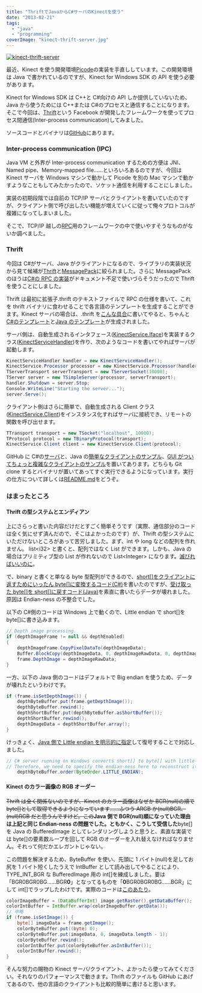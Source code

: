 ```yaml
---
title: "ThriftでJavaからC#サーバのKinectを使う"
date: "2013-02-21"
tags:
  - "java"
  - "programming"
coverImage: "kinect-thrift-server.jpg"
---
```


[![kinect-thrift-server](/images/kinect-thrift-server-300x225.jpg "C#サーバとJavaクライアントがThriftで通信")](https://junkato.jp/ja/blog/wp-content/uploads/2013/02/kinect-thrift-server.jpg)

最近、Kinect を使う開発環境[Picode](http://junkato.jp/ja/picode/)の実装を手直ししています。この開発環境は Java で書かれているのですが、Kinect for Windows SDK の API を使う必要があります。

Kinect for Windows SDK は C++と C#向けの API しか提供していないため、Java から使うためには C++または C#のプロセスと通信することになります。そこで今回は、[Thrift](http://thrift.apache.org "Apache Thrift")という Facebook が開発したフレームワークを使ってプロセス間通信(Inter-process communication)してみました。

ソースコードとバイナリは[GitHub](https://github.com/arcatdmz/kinect-thrift-server)にあります。

### Inter-process communication (IPC)

Java VM と外界が Inter-process communication するための方便は JNI、Named pipe、Memory-mapped file……といろいろあるのですが、今回は Kinect サーバを Windows マシンで動かして Picode を別の Mac マシンで動かすようなこともしてみたかったので、ソケット通信を利用することにしました。

実装の初期段階では自前の TCP/IP サーバとクライアントを書いていたのですが、クライアント側で呼び出したい機能が増えていくに従って俺々プロトコルが複雑になってしまいました。

そこで、TCP/IP 越しの[RPC](http://ja.wikipedia.org/wiki/RPC "Remote procedure call")用のフレームワークの中で使いやすそうなものがないか調べました。

### Thrift

今回は C#がサーバ、Java がクライアントになるので、ライブラリの実装状況から見て候補が[Thrift](http://thrift.apache.org "Apache Thrift")と[MessagePack](http://msgpack.org/ "MessagePack")に絞られました。さらに MessagePack のほうは[C#の RPC の実装](https://github.com/yfakariya/msgpack-rpc-cli "MessagePack for CLI (.NET/Mono) RPC")がドキュメント不足で使いづらそうだったので Thrift を使うことにしました。

Thrift は最初に拡張子.thrift のテキストファイルで RPC の仕様を書いて、これを thrift バイナリに食わせることで各言語のテンプレートを生成することができます。Kinect サーバの場合は、.thrift を[こんな具合](https://github.com/arcatdmz/kinect-thrift-server/blob/master/thrift/KinectService.thrift)に書いてやると、ちゃんと[C#のテンプレート](https://github.com/arcatdmz/kinect-thrift-server/blob/master/csharp/ConsoleKinectServer/KinectService.cs)と[Java のテンプレート](https://github.com/arcatdmz/kinect-thrift-server/blob/master/java/src/jp/digitalmuseum/kinect/KinectService.java)が生成されました。

サーバ側は、自動生成されるインタフェース([KinectService.Iface](https://github.com/arcatdmz/kinect-thrift-server/blob/master/csharp/ConsoleKinectServer/KinectService.cs#L21))を実装するクラス([KinectServiceHandler](https://github.com/arcatdmz/kinect-thrift-server/blob/master/csharp/ConsoleKinectServer/KinectServiceHandler.cs))を作り、次のようなコードを書いてやればサーバが起動します。

```csharp
KinectServiceHandler handler = new KinectServiceHandler();
KinectService.Processor processor = new KinectService.Processor(handler);
TServerTransport serverTransport = new TServerSocket(10000);
TServer server = new TSimpleServer(processor, serverTransport);
handler.Shutdown = server.Stop;
Console.WriteLine("Starting the server...");
server.Serve();
```

クライアント側はさらに簡単で、自動生成される Client クラス([KinectService.Client](https://github.com/arcatdmz/kinect-thrift-server/blob/master/java/src/jp/digitalmuseum/kinect/KinectService.java#L91))をインスタンス化すればサーバに接続でき、リモートの関数を呼び出せます。

```java
TTransport transport = new TSocket("localhost", 10000);
TProtocol protocol = new TBinaryProtocol(transport);
KinectService.Client client = new KinectService.Client(protocol);
```

GitHub に C#の[サーバ](https://github.com/arcatdmz/kinect-thrift-server/blob/master/csharp/ConsoleKinectServer/Program.cs)と、Java の[簡単なクライアントのサンプル](https://github.com/arcatdmz/kinect-thrift-server/blob/master/java/src/jp/digitalmuseum/kinect/app/RawClientTest.java)、[GUI がついてちょっと複雑なクライアントのサンプル](https://github.com/arcatdmz/kinect-thrift-server/blob/master/java/src/jp/digitalmuseum/kinect/app/KinectClientFrame.java)を置いてあります。どちらも Git clone するとバイナリが置いてあってすぐ実行できるようになっています。実行の仕方について詳しくは[README.md](https://github.com/arcatdmz/kinect-thrift-server#readme)をどうぞ。

### はまったところ

#### Thrift の型システムとエンディアン

上にさらっと書いた内容だけだとすごく簡単そうです（実際、通信部分のコードは全く気にせず済んだので、そこはよかったのです）が、Thrift の型システムにいただけないところがあって苦労しました。まず、int や long などの配列を作れません。 list<i32\> と書くと、配列ではなく List ができます。しかも、Java の場合はプリミティブ型の List が作れないので List<Integer\> になります。[滅びればいいのに](https://twitter.com/arcatdmz/status/303885308754288640)。

で、binary と書くと単なる byte 型配列ができるので、[short\[\]をクライアントに返すためにいったん byte\[\]に変換するコード(C#)](https://github.com/arcatdmz/kinect-thrift-server/blob/master/csharp/ConsoleKinectServer/KinectServiceHandler.cs#L496)を書いたのですが、[受け取った byte\[\]を short\[\]に戻すコード(Java)](https://github.com/arcatdmz/kinect-thrift-server/blob/master/java/src/jp/digitalmuseum/kinect/KinectServiceWrapper.java#L199)を素直に書いたらデータが壊れました。原因は Endian-ness の不整合でした。

以下の C#側のコードは Windows 上で動くので、Little endian で short\[\]を byte\[\]に書き込みます。

```csharp
// Depth image processing.
if (depthImageFrame != null && depthEnabled)
{
    depthImageFrame.CopyPixelDataTo(depthImageData);
    Buffer.BlockCopy(depthImageData, 0, depthImageRawData, 0, depthImageRawData.Length);
    frame.DepthImage = depthImageRawData;
}
```

一方、以下の Java 側のコードはデフォルトで Big endian を使うため、データが壊れたというわけです。

```java
if (frame.isSetDepthImage()) {
    depthByteBuffer.put(frame.getDepthImage());
    depthByteBuffer.rewind();
    depthShortBuffer.put(depthByteBuffer.asShortBuffer());
    depthShortBuffer.rewind();
    depthImageData = depthShortBuffer.array();
}
```

けっきょく、[Java 側で Little endian を明示的に指定](https://github.com/arcatdmz/kinect-thrift-server/blob/master/java/src/jp/digitalmuseum/kinect/KinectServiceWrapper.java#L174)して復号することで対応しました。

```java
// C# server running on Windows converts short[] to byte[] with little-endian.
// Therefore, we need to specify the endian-ness here to reconstruct it correctly.
    depthByteBuffer.order(ByteOrder.LITTLE_ENDIAN);
```

#### Kinect のカラー画像の RGB オーダー

~~Thrift は全く関係ないのですが、Kinect のカラー画像はなぜか BGR(null)の順で byte\[\]として取得できるようになっています……ふつう ARGB か(null)BGR、(null)RGB だと思うんですけど。この~~**Java 側で BGR(null)順になっていた理由は上記と同じ Endian-ness の問題でした。ともかく、こうして受信した**byte\[\]を Java の BufferedImage としてレンダリングしようと思うと、素直な実装では byte\[\]の要素数ループを回して RGB のオーダーを入れ替えなければなりません。それって何だかエレガントじゃない。

この問題を解決するため、ByteBuffer を使い、先頭に 1 バイト(null)を足してお尻を 1 バイト短くしたうえで IntBuffer として読み出してやることにより、TYPE_INT_BGR な BufferedImage 用の int\[\]を練成しました。要は「BGR0BGR0BG……BGR**0**」となってるものを「**0**BGR0BGR0BG……BGR」にして int\[\]でラップしたわけです。実際のコードは[このあたり](https://github.com/arcatdmz/kinect-thrift-server/blob/master/java/src/jp/digitalmuseum/kinect/KinectServiceWrapper.java#L191)。

```java
colorImageBuffer = (DataBufferInt) image.getRaster().getDataBuffer();
colorIntBuffer = IntBuffer.wrap(colorImageBuffer.getData());
// 中略
if (frame.isSetImage()) {
    byte[] imageData = frame.getImage();
    colorByteBuffer.put((byte) 0);
    colorByteBuffer.put(imageData, 0, imageData.length - 1);
    colorByteBuffer.rewind();
    colorIntBuffer.put(colorByteBuffer.asIntBuffer());
    colorIntBuffer.rewind();
}
```

そんな努力の賜物の Kinect サーバ/クライアント、よかったら使ってみてください。それなりのパフォーマンスで動きます。Thrift のファイルも GitHub にあげてあるので、他の言語のクライアントも比較的簡単に書けると思います。
